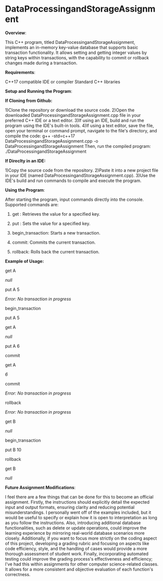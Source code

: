 # DataProcessingandStorageAssignment
**Overview**:

This C++ program, titled DataProcessingandStorageAssignment, implements an in-memory key-value database that supports basic transaction functionality. It allows setting and getting integer values by string keys within transactions, with the capability to commit or rollback changes made during a transaction.

**Requirements**:

C++17 compatible IDE or compiler 
Standard C++ libraries

**Setup and Running the Program**:

**If Cloning from Github:**

1)Clone the repository or download the source code.
2)Open the downloaded DataProcessingandStorageAssignment.cpp file in your preferred C++ IDE or a text editor.
3)If using an IDE, build and run the program using the IDE's built-in tools.
4)If using a text editor, save the file, open your terminal or command prompt, navigate to the file's directory, and compile the code: g++ -std=c++17 DataProcessingandStorageAssignment.cpp -o DataProcessingandStorageAssignment
Then, run the compiled program: ./DataProcessingandStorageAssignment

**If Direclty in an IDE:**


1)Copy the source code from the repository.
2)Paste it into a new project file in your IDE (named DataProcessingandStorageAssignment.cpp).
3)Use the IDE's build and run commands to compile and execute the program.


**Using the Program**:

After starting the program, input commands directly into the console. Supported commands are:

1) get <key>: Retrieves the value for a specified key.
   
2) put <key> <value>: Sets the value for a specified key.
   
3) begin_transaction: Starts a new transaction.
   
4) commit: Commits the current transaction.
   
5) rollback: Rolls back the current transaction.

**Example of Usage:**

get A

_null_

put A 5

_Error: No transaction in progress_

begin_transaction

put A 5

get A

_null_

put A 6

commit

get A

_6_

commit

_Error: No transaction in progress_

rollback

_Error: No transaction in progress_

get B

_null_

begin_transaction

put B 10

rollback

get B

_null_

**Future Assignment Modifications**:


I feel there are a few things that can be done for this to become an official assignment. Firstly, the instructions should explicitly detail the expected input and output formats, ensuring clarity and reducing potential misunderstandings. I personally went off of the examples included, but it would be useful to specify or explain how it is open to interpretation as long as you follow the instructions. Also, introducing additional database functionalities, such as delete or update operations, could improve the learning experience by mirroring real-world database scenarios more closely. Additionally, if you want to focus more strictly on the coding aspect of this project, developing a grading rubric and focusing on aspects like code efficiency, style, and the handling of cases would provide a more thorough assessment of student work. Finally, incorporating automated testing could improve the grading process's effectiveness and efficiency; I've had this within assignments for other computer science-related classes. It allows for a more consistent and objective evaluation of each function's correctness.











